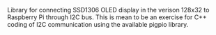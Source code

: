 Library for connecting SSD1306 OLED display in the verison 128x32 to Raspberry Pi through I2C bus.
This is mean to be an exercise for C++ coding of I2C communication using the available pigpio library.